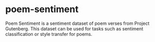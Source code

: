 # poem-sentiment
Poem Sentiment is a sentiment dataset of poem verses from Project Gutenberg. This dataset can be used for tasks such as sentiment classification or style transfer for poems.
